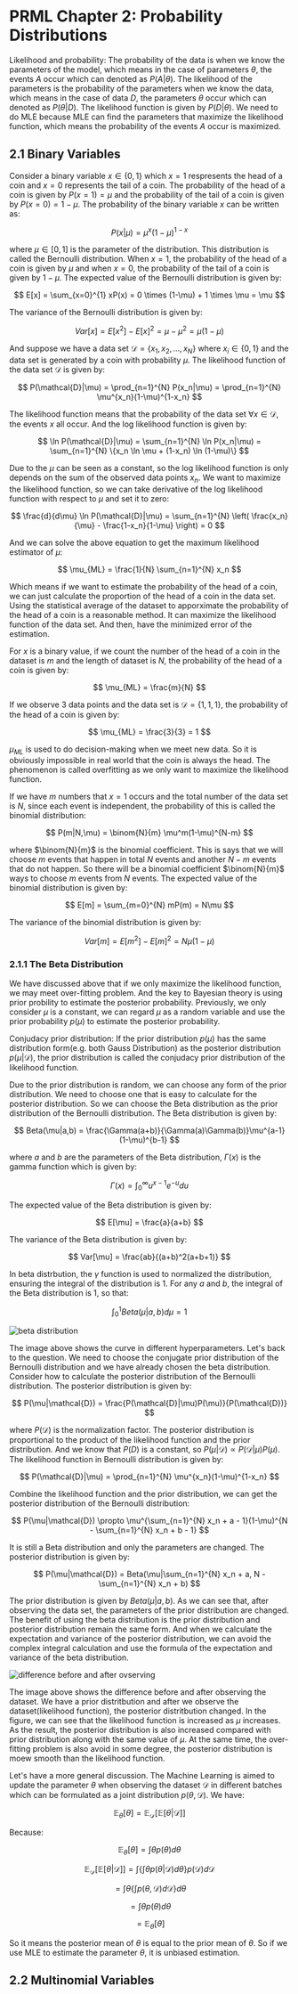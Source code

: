 # PRML Chapter 2: Probability Distributions


Likelihood and probability: The probability of the data is when we know the parameters of the model, which means in the case of parameters $\theta$, the events $A$ occur which can denoted as $P(A|\theta)$. The likelihood of the parameters is the probability of the parameters when we know the data, which means in the case of data $D$, the parameters $\theta$ occur which can denoted as $P(\theta|D)$. The likelihood function is given by $P(D|\theta)$. We need to do MLE because MLE can find the parameters that maximize the likelihood function, which means the probability of the events $A$ occur is maximized.

## 2.1 Binary Variables

Consider a binary variable $x \in \{0,1\}$ which $x=1$ respresents the head of a coin and $x=0$ represents the tail of a coin. The probability of the head of a coin is given by $P(x=1) = \mu$ and the probability of the tail of a coin is given by $P(x=0) = 1-\mu$. The probability of the binary variable $x$ can be written as:

$$
P(x|\mu) = \mu^x(1-\mu)^{1-x}
$$

where $\mu \in [0,1]$ is the parameter of the distribution. This distribution is called the Bernoulli distribution. When $x=1$, the probability of the head of a coin is given by $\mu$ and when $x=0$, the probability of the tail of a coin is given by $1-\mu$. The expected value of the Bernoulli distribution is given by:

$$
E[x] = \sum_{x=0}^{1} xP(x) = 0 \times (1-\mu) + 1 \times \mu = \mu
$$

The variance of the Bernoulli distribution is given by:

$$
Var[x] = E[x^2] - E[x]^2 = \mu - \mu^2 = \mu(1-\mu)
$$

And suppose we have a data set $\mathcal{D} = \{x_1,x_2,\ldots,x_N\}$ where $x_i \in \{0,1\}$ and the data set is generated by a coin with probability $\mu$. The likelihood function of the data set $\mathcal{D}$ is given by:

$$
P(\mathcal{D}|\mu) = \prod_{n=1}^{N} P(x_n|\mu) = \prod_{n=1}^{N} \mu^{x_n}(1-\mu)^{1-x_n}
$$

The likelihood function means that the probability of the data set $\forall x \in \mathcal{D}$, the events $x$ all occur. And the log likelihood function is given by:

$$
\ln P(\mathcal{D}|\mu) = \sum_{n=1}^{N} \ln P(x_n|\mu) = \sum_{n=1}^{N} \{x_n \ln \mu + (1-x_n) \ln (1-\mu)\}
$$

Due to the $\mu$ can be seen as a constant, so the log likelihood function is only depends on the sum of the observed data points $x_n$. We want to maximize the likelihood function, so we can take derivative of the log likelihood function with respect to $\mu$ and set it to zero:

$$
\frac{d}{d\mu} \ln P(\mathcal{D}|\mu) = \sum_{n=1}^{N} \left( \frac{x_n}{\mu} - \frac{1-x_n}{1-\mu} \right) = 0
$$

And we can solve the above equation to get the maximum likelihood estimator of $\mu$:

$$
\mu_{ML} = \frac{1}{N} \sum_{n=1}^{N} x_n
$$

Which means if we want to estimate the probability of the head of a coin, we can just calculate the proportion of the head of a coin in the data set. Using the statistical average of the dataset to apporximate the probability of the head of a coin is a reasonable method. It can maximize the likelihood function of the data set. And then, have the minimized error of the estimation.

For $x$ is a binary value, if we count the number of the head of a coin in the dataset is $m$ and the length of dataset is $N$, the probability of the head of a coin is given by:

$$
\mu_{ML} = \frac{m}{N}
$$

If we observe 3 data points and the data set is $\mathcal{D} = \{1,1,1\}$, the probability of the head of a coin is given by:

$$
\mu_{ML} = \frac{3}{3} = 1
$$

$\mu_{ML}$ is used to do decision-making when we meet new data. So it is obviously impossible in real world that the coin is always the head. The phenomenon is called overfitting as we only want to maximize the likelihood function.

If we have $m$ numbers that $x=1$ occurs and the total number of the data set is $N$, since each event is independent, the probability of this is called the binomial distribution:

$$
P(m|N,\mu) = \binom{N}{m} \mu^m(1-\mu)^{N-m}
$$

where $\binom{N}{m}$ is the binomial coefficient. This is says that we will choose $m$ events that happen in total $N$ events and another $N-m$ events that do not happen. So there will be a binomial coefficient $\binom{N}{m}$ ways to choose $m$ events from $N$ events. The expected value of the binomial distribution is given by:

$$
E[m] = \sum_{m=0}^{N} mP(m) = N\mu
$$

The variance of the binomial distribution is given by:

$$
Var[m] = E[m^2] - E[m]^2 = N\mu(1-\mu)
$$

### 2.1.1 The Beta Distribution

We have discussed above that if we only maximize the likelihood function, we may meet over-fitting problem. And the key to Bayesian theory is using prior probility to estimate the posterior probability. Previously, we only consider $\mu$ is a constant, we can regard $\mu$ as a random variable and use the prior probability $p(\mu)$ to estimate the posterior probability.

Conjudacy prior distribution: If the prior distribution $p(\mu)$ has the same distribution form(e.g. both Gauss Distribution) as the posterior distribution $p(\mu|\mathcal{D})$, the prior distribution is called the conjudacy prior distribution of the likelihood function.

Due to the prior distribution is random, we can choose any form of the prior distribution. We need to choose one that is easy to calculate for the posterior distribution. So we can choose the Beta distribution as the prior distribution of the Bernoulli distribution. The Beta distribution is given by:

$$
Beta(\mu|a,b) = \frac{\Gamma(a+b)}{\Gamma(a)\Gamma(b)}\mu^{a-1}(1-\mu)^{b-1}
$$

where $a$ and $b$ are the parameters of the Beta distribution, $\Gamma(x)$ is the gamma function which is given by:

$$
\Gamma(x) = \int_{0}^{\infty} u^{x-1}e^{-u}du
$$

The expected value of the Beta distribution is given by:

$$
E[\mu] = \frac{a}{a+b}
$$

The variance of the Beta distribution is given by:

$$
Var[\mu] = \frac{ab}{(a+b)^2(a+b+1)}
$$

In beta distrbution, the $\gamma$ function is used to normalized the distribution, ensuring the integral of the distribution is 1. For any $a$ and $b$, the integral of the Beta distribution is 1, so that:

$$
\int_{0}^{1} Beta(\mu|a,b)d\mu = 1
$$

![beta distribution](/PRML/Chapter%202%20Probability%20Distributions/fig/image1.png)


The image above shows the curve in different hyperparameters. Let's back to the question. We need to choose the conjugate prior distribution of the Bernoulli distribution and we have already chosen the beta distribution. Consider how to calculate the posterior distribution of the Bernoulli distribution. The posterior distribution is given by:

$$
P(\mu|\mathcal{D}) = \frac{P(\mathcal{D}|\mu)P(\mu)}{P(\mathcal{D})}
$$

where $P(\mathcal{D})$ is the normalization factor. The posterior distribution is proportional to the product of the likelihood function and the prior distribution. And we know that $P(D)$ is a constant, so $P(\mu|\mathcal{D}) \propto P(\mathcal{D}|\mu)P(\mu)$. The likelihood function in Bernoulli distribution is given by:

$$
P(\mathcal{D}|\mu) = \prod_{n=1}^{N} \mu^{x_n}(1-\mu)^{1-x_n}
$$

Combine the likelihood function and the prior distribution, we can get the posterior distribution of the Bernoulli distribution:

$$
P(\mu|\mathcal{D}) \propto \mu^{\sum_{n=1}^{N} x_n + a - 1}(1-\mu)^{N - \sum_{n=1}^{N} x_n + b - 1}
$$

It is still a Beta distribution and only the parameters are changed. The posterior distribution is given by:

$$
P(\mu|\mathcal{D}) = Beta(\mu|\sum_{n=1}^{N} x_n + a, N - \sum_{n=1}^{N} x_n + b)
$$

The prior distribution is given by $Beta(\mu|a,b)$. As we can see that, after observing the data set, the parameters of the prior distribution are changed. The benefit of using the beta distribution is the prior distribution and posterior distribution remain the same form. And when we calculate the expectation and variance of the posterior distribution, we can avoid the complex integral calculation and use the formula of the expectation and variance of the beta distribution.

![difference before and after ovserving](/PRML/Chapter%202%20Probability%20Distributions/fig/image2.png)

The image above shows the difference before and after observing the dataset. We have a prior distritbution and after we observe the dataset(likelihood function), the posterior distritbution changed. In the figure, we can see that the likelihood function is increased as $\mu$ increases. As the result, the posterior distribution is also increased compared with prior distribution along with the same value of $\mu$. At the same time, the over-fitting problem is also avoid in some degree, the posterior distribution is moew smooth than the likelihood function.

Let's have a more general discussion. The Machine Learning is aimed to update the parameter $\theta$ when observing the dataset $\mathcal{D}$ in different batches which can be formulated as a joint distribution $p(\theta,\mathcal{D})$. We have:

$$\mathbb{E}_\theta[\theta] = \mathbb{E}_\mathcal{D}[\mathbb{E}[\theta|\mathcal{D}]]$$

Because:


$$
\mathbb{E}_\theta[\theta] = \int \theta p(\theta)d\theta
$$

$$ 
\mathbb{E}_\mathcal{D}[\mathbb{E}[\theta|\mathcal{D}]] = \int \left \{ \int \theta p(\theta|\mathcal{D})d\theta\right \} p(\mathcal{D}) d\mathcal{D}
$$

$$
= \int \theta \left \{ \int  p(\theta,\mathcal{D}) d\mathcal{D}\right \} d\theta
$$

$$
= \int \theta p(\theta)d\theta
$$

$$
= \mathbb{E}_\theta[\theta]
$$

So it means the posterior mean of $\theta$ is equal to the prior mean of $\theta$. So if we use MLE to estimate the parameter $\theta$, it is unbiased estimation.

## 2.2 Multinomial Variables
